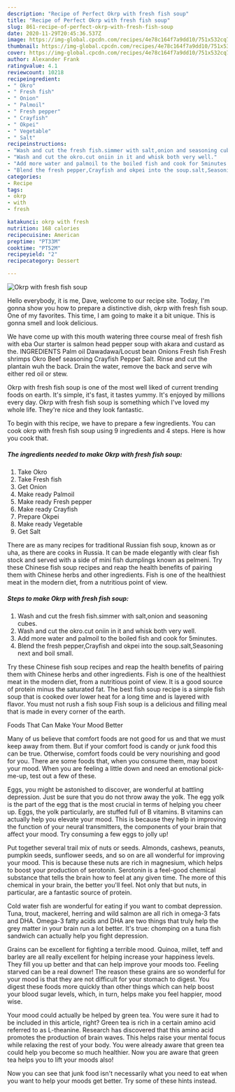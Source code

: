 ```yaml
---
description: "Recipe of Perfect Okrp with fresh fish soup"
title: "Recipe of Perfect Okrp with fresh fish soup"
slug: 861-recipe-of-perfect-okrp-with-fresh-fish-soup
date: 2020-11-29T20:45:36.537Z
image: https://img-global.cpcdn.com/recipes/4e78c164f7a9dd10/751x532cq70/okrp-with-fresh-fish-soup-recipe-main-photo.jpg
thumbnail: https://img-global.cpcdn.com/recipes/4e78c164f7a9dd10/751x532cq70/okrp-with-fresh-fish-soup-recipe-main-photo.jpg
cover: https://img-global.cpcdn.com/recipes/4e78c164f7a9dd10/751x532cq70/okrp-with-fresh-fish-soup-recipe-main-photo.jpg
author: Alexander Frank
ratingvalue: 4.1
reviewcount: 10218
recipeingredient:
- " Okro"
- " Fresh fish"
- " Onion"
- " Palmoil"
- " Fresh pepper"
- " Crayfish"
- " Okpei"
- " Vegetable"
- " Salt"
recipeinstructions:
- "Wash and cut the fresh fish.simmer with salt,onion and seasoning cubes."
- "Wash and cut the okro.cut oniin in it and whisk both very well."
- "Add more water and palmoil to the boiled fish and cook for 5minutes."
- "Blend the fresh pepper,Crayfish and okpei into the soup.salt,Seasoning next and boil small."
categories:
- Recipe
tags:
- okrp
- with
- fresh

katakunci: okrp with fresh 
nutrition: 168 calories
recipecuisine: American
preptime: "PT33M"
cooktime: "PT52M"
recipeyield: "2"
recipecategory: Dessert

---
```



![Okrp with fresh fish soup](https://img-global.cpcdn.com/recipes/4e78c164f7a9dd10/751x532cq70/okrp-with-fresh-fish-soup-recipe-main-photo.jpg)

Hello everybody, it is me, Dave, welcome to our recipe site. Today, I'm gonna show you how to prepare a distinctive dish, okrp with fresh fish soup. One of my favorites. This time, I am going to make it a bit unique. This is gonna smell and look delicious.

We have come up with this mouth watering three course meal of fresh fish with eba Our starter is salmon head pepper soup with akara and custard as the. INGREDIENTS Palm oil Dawadawa/Locust bean Onions Fresh fish Fresh shrimps Okro Beef seasoning Crayfish Pepper Salt. Rinse and cut the plantain wuh the back. Drain the water, remove the back and serve wih either red oil or stew.

Okrp with fresh fish soup is one of the most well liked of current trending foods on earth. It's simple, it's fast, it tastes yummy. It's enjoyed by millions every day. Okrp with fresh fish soup is something which I've loved my whole life. They're nice and they look fantastic.


To begin with this recipe, we have to prepare a few ingredients. You can cook okrp with fresh fish soup using 9 ingredients and 4 steps. Here is how you cook that.

<!--inarticleads1-->

##### The ingredients needed to make Okrp with fresh fish soup:

1. Take  Okro
1. Take  Fresh fish
1. Get  Onion
1. Make ready  Palmoil
1. Make ready  Fresh pepper
1. Make ready  Crayfish
1. Prepare  Okpei
1. Make ready  Vegetable
1. Get  Salt


There are as many recipes for traditional Russian fish soup, known as or uha, as there are cooks in Russia. It can be made elegantly with clear fish stock and served with a side of mini fish dumplings known as pelmeni. Try these Chinese fish soup recipes and reap the health benefits of pairing them with Chinese herbs and other ingredients. Fish is one of the healthiest meat in the modern diet, from a nutritious point of view. 

<!--inarticleads2-->

##### Steps to make Okrp with fresh fish soup:

1. Wash and cut the fresh fish.simmer with salt,onion and seasoning cubes.
1. Wash and cut the okro.cut oniin in it and whisk both very well.
1. Add more water and palmoil to the boiled fish and cook for 5minutes.
1. Blend the fresh pepper,Crayfish and okpei into the soup.salt,Seasoning next and boil small.


Try these Chinese fish soup recipes and reap the health benefits of pairing them with Chinese herbs and other ingredients. Fish is one of the healthiest meat in the modern diet, from a nutritious point of view. It is a good source of protein minus the saturated fat. The best fish soup recipe is a simple fish soup that is cooked over lower heat for a long time and is layered with flavor. You must not rush a fish soup Fish soup is a delicious and filling meal that is made in every corner of the earth. 

Foods That Can Make Your Mood Better


Many of us believe that comfort foods are not good for us and that we must keep away from them. But if your comfort food is candy or junk food this can be true. Otherwise, comfort foods could be very nourishing and good for you. There are some foods that, when you consume them, may boost your mood. When you are feeling a little down and need an emotional pick-me-up, test out a few of these.

Eggs, you might be astonished to discover, are wonderful at battling depression. Just be sure that you do not throw away the yolk. The egg yolk is the part of the egg that is the most crucial in terms of helping you cheer up. Eggs, the yolk particularly, are stuffed full of B vitamins. B vitamins can actually help you elevate your mood. This is because they help in improving the function of your neural transmitters, the components of your brain that affect your mood. Try consuming a few eggs to jolly up!

Put together several trail mix of nuts or seeds. Almonds, cashews, peanuts, pumpkin seeds, sunflower seeds, and so on are all wonderful for improving your mood. This is because these nuts are rich in magnesium, which helps to boost your production of serotonin. Serotonin is a feel-good chemical substance that tells the brain how to feel at any given time. The more of this chemical in your brain, the better you'll feel. Not only that but nuts, in particular, are a fantastic source of protein.

Cold water fish are wonderful for eating if you want to combat depression. Tuna, trout, mackerel, herring and wild salmon are all rich in omega-3 fats and DHA. Omega-3 fatty acids and DHA are two things that truly help the grey matter in your brain run a lot better. It's true: chomping on a tuna fish sandwich can actually help you fight depression. 

Grains can be excellent for fighting a terrible mood. Quinoa, millet, teff and barley are all really excellent for helping increase your happiness levels. They fill you up better and that can help improve your moods too. Feeling starved can be a real downer! The reason these grains are so wonderful for your mood is that they are not difficult for your stomach to digest. You digest these foods more quickly than other things which can help boost your blood sugar levels, which, in turn, helps make you feel happier, mood wise.

Your mood could actually be helped by green tea. You were sure it had to be included in this article, right? Green tea is rich in a certain amino acid referred to as L-theanine. Research has discovered that this amino acid promotes the production of brain waves. This helps raise your mental focus while relaxing the rest of your body. You were already aware that green tea could help you become so much healthier. Now you are aware that green tea helps you to lift your moods also!

Now you can see that junk food isn't necessarily what you need to eat when you want to help your moods get better. Try  some  of  these  hints  instead.

